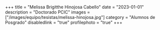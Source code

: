 +++
title = "Melissa Brigitthe Hinojosa Cabello"
date = "2023-01-01"
description = "Doctorado PCIC"
images = ["/images/equipo/tesistas/melissa-hinojosa.jpg"]
category = "Alumnos de Posgrado"
disabledlink = "true"
profilephoto = "true"
+++
